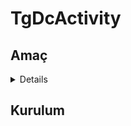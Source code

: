 # TgDcActivity

## Amaç
<details>
  - Discord 'da bulunan etkinlik gösterme işlevine telegramda aracı bir bot yazılımı!
  - Örnek için [tıkla!](https://t.me/suaneyapiyorum)
</details>


## Kurulum
